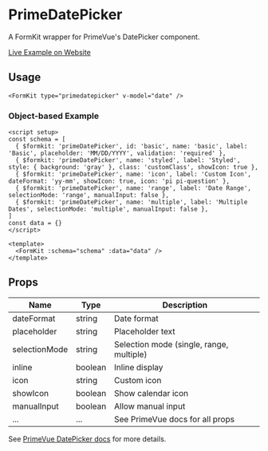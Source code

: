 # PrimeDatePicker

A FormKit wrapper for PrimeVue's DatePicker component.

[Live Example on Website](https://formkit-primevue.netlify.app/inputs/datepicker)

## Usage
```vue
<FormKit type="primedatepicker" v-model="date" />
```

### Object-based Example
```vue
<script setup>
const schema = [
  { $formkit: 'primeDatePicker', id: 'basic', name: 'basic', label: 'Basic', placeholder: 'MM/DD/YYYY', validation: 'required' },
  { $formkit: 'primeDatePicker', name: 'styled', label: 'Styled', style: { background: 'gray' }, class: 'customClass', showIcon: true },
  { $formkit: 'primeDatePicker', name: 'icon', label: 'Custom Icon', dateFormat: 'yy-mm', showIcon: true, icon: 'pi pi-question' },
  { $formkit: 'primeDatePicker', name: 'range', label: 'Date Range', selectionMode: 'range', manualInput: false },
  { $formkit: 'primeDatePicker', name: 'multiple', label: 'Multiple Dates', selectionMode: 'multiple', manualInput: false },
]
const data = {}
</script>

<template>
  <FormKit :schema="schema" :data="data" />
</template>
```

## Props
| Name         | Type      | Description |
|--------------|-----------|-------------|
| dateFormat   | string    | Date format |
| placeholder  | string    | Placeholder text |
| selectionMode| string    | Selection mode (single, range, multiple) |
| inline       | boolean   | Inline display |
| icon         | string    | Custom icon |
| showIcon     | boolean   | Show calendar icon |
| manualInput  | boolean   | Allow manual input |
| ...          | ...       | See PrimeVue docs for all props |

See [PrimeVue DatePicker docs](https://www.primefaces.org/primevue/datepicker/) for more details.
